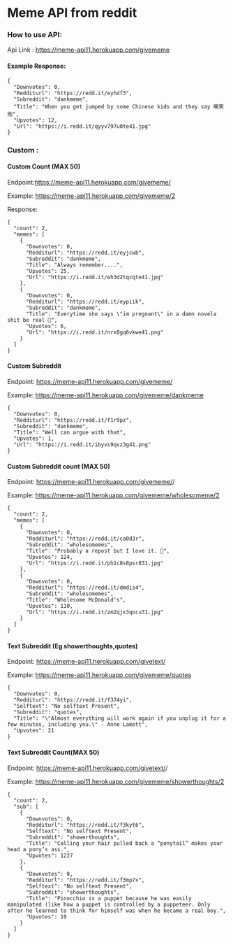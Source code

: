 # Meme API from reddit

### How to use API:

Api Link : https://meme-api11.herokuapp.com/givememe

#### Example Response:
```
{
  "Downvotes": 0,
  "Redditurl": "https://redd.it/eyhdf3",
  "Subreddit": "dankmeme",
  "Title": "When you get jumped by some Chinese kids and they say 嘲笑他",
  "Upvotes": 12,
  "Url": "https://i.redd.it/qyyv797u0te41.jpg"
}
```

### Custom :

#### Custom Count (MAX 50)

Endpoint:https://meme-api11.herokuapp.com/givememe/<Count>

Example: https://meme-api11.herokuapp.com/givememe/2

Response:
```
{
  "count": 2,
  "memes": [
    {
      "Downvotes": 0,
      "Redditurl": "https://redd.it/eyjcwb",
      "Subreddit": "dankmeme",
      "Title": "Always remember....",
      "Upvotes": 25,
      "Url": "https://i.redd.it/eh3d2tqcqte41.jpg"
    },
    {
      "Downvotes": 0,
      "Redditurl": "https://redd.it/eypiik",
      "Subreddit": "dankmeme",
      "Title": "Everytime she says \"im pregnant\" in a damn novela shit be real 🌋",
      "Upvotes": 6,
      "Url": "https://i.redd.it/nrx0gq6vkwe41.png"
    }
  ]
}
```

#### Custom Subreddit

Endpoint: https://meme-api11.herokuapp.com/givememe/<Subredditname>

Example: https://meme-api11.herokuapp.com/givememe/dankmeme

```
{
  "Downvotes": 0,
  "Redditurl": "https://redd.it/f1r9pz",
  "Subreddit": "dankmeme",
  "Title": "Well can argue with that",
  "Upvotes": 1,
  "Url": "https://i.redd.it/ibyvs9qvz3g41.png"
}
```
#### Custom Subreddit count (MAX 50)

Endpoint: https://meme-api11.herokuapp.com/givememe/<Subredditname>/<count>

Example: https://meme-api11.herokuapp.com/givememe/wholesomeme/2

```
{
  "count": 2,
  "memes": [
    {
      "Downvotes": 0,
      "Redditurl": "https://redd.it/ca0d3r",
      "Subreddit": "wholesomemes",
      "Title": "Probably a repost but I love it. 🥰",
      "Upvotes": 124,
      "Url": "https://i.redd.it/ph1c8s8psr831.jpg"
    },
    {
      "Downvotes": 0,
      "Redditurl": "https://redd.it/dmdis4",
      "Subreddit": "wholesomemes",
      "Title": "Wholesome McDonald's",
      "Upvotes": 110,
      "Url": "https://i.redd.it/zm2qjx3qocu31.jpg"
    }
  ]
}
```
#### Text Subreddit (Eg showerthoughts,quotes)

Endpoint: https://meme-api11.herokuapp.com/givetext/<Subredditname>

Example: https://meme-api11.herokuapp.com/givememe/quotes

```
{
  "Downvotes": 0,
  "Redditurl": "https://redd.it/f374yi",
  "Selftext": "No selftext Present",
  "Subreddit": "quotes",
  "Title": "\"Almost everything will work again if you unplug it for a few minutes, including you.\" - Anne Lamott",
  "Upvotes": 21
}
```
#### Text Subreddit Count(MAX 50)

Endpoint: https://meme-api11.herokuapp.com/givetext/<Subredditname>/<count>

Example: https://meme-api11.herokuapp.com/givememe/showerthoughts/2

```
{
  "count": 2,
  "sub": [
    {
      "Downvotes": 0,
      "Redditurl": "https://redd.it/f3kyt6",
      "Selftext": "No selftext Present",
      "Subreddit": "showerthoughts",
      "Title": "Calling your hair pulled back a “ponytail” makes your head a pony’s ass.",
      "Upvotes": 1227
    },
    {
      "Downvotes": 0,
      "Redditurl": "https://redd.it/f3mp7x",
      "Selftext": "No selftext Present",
      "Subreddit": "showerthoughts",
      "Title": "Pinocchio is a puppet because he was easily manipulated (like how a puppet is controlled by a puppeteer. Only after he learned to think for himself was when he became a real boy.",
      "Upvotes": 19
    }
  ]
}
```